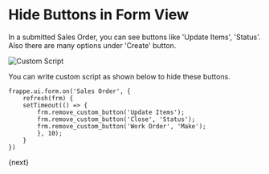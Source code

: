 <!-- add-breadcrumbs -->
# Hide Buttons in Form View

In a submitted Sales Order, you can see buttons like 'Update Items', 'Status'. Also there are many options under 'Create' button.

<img alt="Custom Script" class="screenshot" src="{{docs_base_url}}/assets/img/customize/sales_order_buttons.png">

You can write custom script as shown below to hide these buttons.

    frappe.ui.form.on('Sales Order', {
        refresh(frm) {
        setTimeout(() => {
            frm.remove_custom_button('Update Items');
            frm.remove_custom_button('Close', 'Status');
            frm.remove_custom_button('Work Order', 'Make');
            }, 10);
        }
    })

{next}
